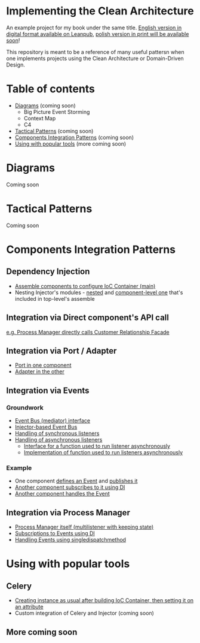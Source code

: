 # Implementing the Clean Architecture
An example project for my book under the same title. [English version in digital format available on Leanpub](https://leanpub.com/implementing-the-clean-architecture), [polish version in print will be available soon](https://helion.magazyn.pl/Implementowanie-Czystej-Architektury-w-Pythonie/imczar/ksiazka.html)!

This repository is meant to be a reference of many useful pattersn when one implements projects using the Clean Architecture or Domain-Driven Design.

# Table of contents
- [Diagrams](#diagrams) (coming soon)
  - Big Picture Event Storming
  - Context Map
  - C4
- [Tactical Patterns](#tactical-patterns) (coming soon)
- [Components Integration Patterns](#components-integration-patterns) (coming soon)
- [Using with popular tools](#using-with-popular-tools) (more coming soon)

# Diagrams
Coming soon

# Tactical Patterns
Coming soon

# Components Integration Patterns
## Dependency Injection
- [Assemble components to configure IoC Container (main)](https://github.com/Enforcer/implementing-the-clean-architecture/blob/trunk/auctioning_platform/itca/main/__init__.py#L18)
- Nesting Injector's modules - [nested](https://github.com/Enforcer/implementing-the-clean-architecture/blob/6e1c28b51ddde9d55944c8d52397806299e38099/auctioning_platform/itca/processes/paying_for_won_auction/__init__.py#L21) and [component-level one](https://github.com/Enforcer/implementing-the-clean-architecture/blob/6e1c28b51ddde9d55944c8d52397806299e38099/auctioning_platform/itca/processes/__init__.py#L10) that's included in top-level's assemble

## Integration via Direct component's API call
[e.g. Process Manager directly calls Customer Relationship Facade](https://github.com/Enforcer/implementing-the-clean-architecture/blob/trunk/auctioning_platform/itca/processes/paying_for_won_auction/process_manager.py#L48) 

## Integration via Port / Adapter
- [Port in one component](https://github.com/Enforcer/implementing-the-clean-architecture/blob/trunk/auctioning_platform/itca/auctions/app/ports/payments.py)
- [Adapter in the other](https://github.com/Enforcer/implementing-the-clean-architecture/blob/trunk/auctioning_platform/itca/auctions_infra/adapters/payments.py)

## Integration via Events
### Groundwork
- [Event Bus (mediator) interface](https://github.com/Enforcer/implementing-the-clean-architecture/blob/6e1c28b51ddde9d55944c8d52397806299e38099/auctioning_platform/itca/foundation/event_bus.py#L11)
- [Injector-based Event Bus](https://github.com/Enforcer/implementing-the-clean-architecture/blob/6e1c28b51ddde9d55944c8d52397806299e38099/auctioning_platform/itca/foundation/event_bus.py#L65)
- [Handling of synchronous listeners](https://github.com/Enforcer/implementing-the-clean-architecture/blob/6e1c28b51ddde9d55944c8d52397806299e38099/auctioning_platform/itca/foundation/event_bus.py#L79)
- [Handling of asynchronous listeners](https://github.com/Enforcer/implementing-the-clean-architecture/blob/6e1c28b51ddde9d55944c8d52397806299e38099/auctioning_platform/itca/foundation/event_bus.py#L93)
  - [Interface for a function used to run listener asynchronously](https://github.com/Enforcer/implementing-the-clean-architecture/blob/6e1c28b51ddde9d55944c8d52397806299e38099/auctioning_platform/itca/foundation/event_bus.py#L61)
  - [Implementation of function used to run listeners asynchronously](https://github.com/Enforcer/implementing-the-clean-architecture/blob/6e1c28b51ddde9d55944c8d52397806299e38099/auctioning_platform/itca/main/event_bus.py#L19)

### Example
- One component [defines an Event](https://github.com/Enforcer/implementing-the-clean-architecture/blob/trunk/auctioning_platform/itca/auctions/domain/events/bidder_has_been_overbid.py) and [publishes it](https://github.com/Enforcer/implementing-the-clean-architecture/blob/6e1c28b51ddde9d55944c8d52397806299e38099/auctioning_platform/itca/auctions/app/use_cases/placing_bid.py#L59)
- [Another component subscribes to it using DI](https://github.com/Enforcer/implementing-the-clean-architecture/blob/6e1c28b51ddde9d55944c8d52397806299e38099/auctioning_platform/itca/customer_relationship/__init__.py#L34)
- [Another component handles the Event](https://github.com/Enforcer/implementing-the-clean-architecture/blob/6e1c28b51ddde9d55944c8d52397806299e38099/auctioning_platform/itca/customer_relationship/__init__.py#L18)

## Integration via Process Manager
- [Process Manager itself (multilistener with keeping state)](https://github.com/Enforcer/implementing-the-clean-architecture/blob/trunk/auctioning_platform/itca/processes/paying_for_won_auction/process_manager.py)
- [Subscriptions to Events using DI](https://github.com/Enforcer/implementing-the-clean-architecture/blob/6e1c28b51ddde9d55944c8d52397806299e38099/auctioning_platform/itca/processes/paying_for_won_auction/__init__.py#L22)
- [Handling Events using singledispatchmethod](https://github.com/Enforcer/implementing-the-clean-architecture/blob/6e1c28b51ddde9d55944c8d52397806299e38099/auctioning_platform/itca/processes/paying_for_won_auction/process_manager.py#L28)

# Using with popular tools
## Celery
- [Creating instance as usual after building IoC Container, then setting it on an attribute](https://github.com/Enforcer/implementing-the-clean-architecture/blob/trunk/auctioning_platform/itca/tasks/cli.py)
- Custom integration of Celery and Injector (coming soon)

## More coming soon
